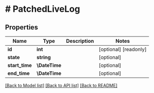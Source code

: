 # # PatchedLiveLog

## Properties

Name | Type | Description | Notes
------------ | ------------- | ------------- | -------------
**id** | **int** |  | [optional] [readonly]
**state** | **string** |  | [optional]
**start_time** | **\DateTime** |  | [optional]
**end_time** | **\DateTime** |  | [optional]

[[Back to Model list]](../../README.md#models) [[Back to API list]](../../README.md#endpoints) [[Back to README]](../../README.md)
